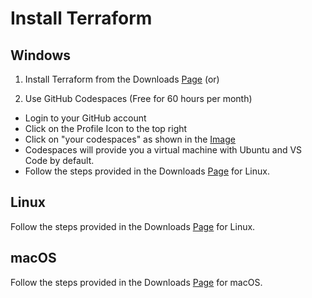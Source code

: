 # Install Terraform

## Windows
1. Install Terraform from the Downloads [Page](https://developer.hashicorp.com/terraform/downloads)
(or)

2. Use GitHub Codespaces (Free for 60 hours per month)
- Login to your GitHub account
- Click on the Profile Icon to the top right
- Click on "your codespaces" as shown in the [Image](https://github.com/iam-veeramalla/terraform-zero-to-hero/blob/main/Images/codespaces-location.png)
- Codespaces will provide you a virtual machine with Ubuntu and VS Code by default.
- Follow the steps provided in the Downloads [Page](https://developer.hashicorp.com/terraform/downloads) for Linux.
  
## Linux
Follow the steps provided in the Downloads [Page](https://developer.hashicorp.com/terraform/downloads) for Linux.

## macOS
Follow the steps provided in the Downloads [Page](https://developer.hashicorp.com/terraform/downloads) for macOS.
